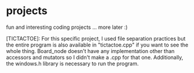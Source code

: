 # projects
fun and interesting coding projects
...
more later :)

[TICTACTOE]:
For this specific project, I used file separation practices but the entire program is also available in
"tictactoe.cpp" if you want to see the whole thing. Board_node doesn't have any implementation other than accessors
and mutators so I didn't make a .cpp for that one. Additionally, the windows.h library is necessary to run the program.
